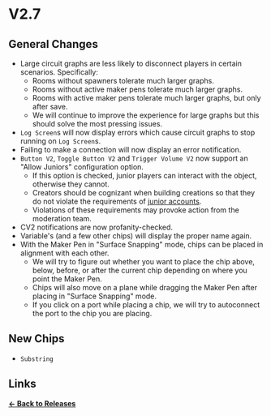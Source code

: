 # V2.7

## General Changes

* Large circuit graphs are less likely to disconnect players in certain scenarios. Specifically:
    * Rooms without spawners tolerate much larger graphs.
    * Rooms without active maker pens tolerate much larger graphs.
    * Rooms with active maker pens tolerate much larger graphs, but only after save.
    * We will continue to improve the experience for large graphs but this should solve the most pressing issues.
* `Log Screen`s will now display errors which cause circuit graphs to stop running on `Log Screen`s.
* Failing to make a connection will now display an error notification.
* `Button V2`, `Toggle Button V2` and `Trigger Volume V2` now support an "Allow Juniors" configuration option.
    * If this option is checked, junior players can interact with the object, otherwise they cannot.
    * Creators should be cognizant when building creations so that they do not violate the requirements of [junior accounts](https://recroom.happyfox.com/kb/article/19-junior-accounts/).
    * Violations of these requirements may provoke action from the moderation team.
* CV2 notifications are now profanity-checked.
* Variable's (and a few other chips) will display the proper name again.
* With the Maker Pen in "Surface Snapping" mode, chips can be placed in alignment with each other.
    * We will try to figure out whether you want to place the chip above, below, before, or after the current chip depending on where you point the Maker Pen.
    * Chips will also move on a plane while dragging the Maker Pen after placing in "Surface Snapping" mode.
    * If you click on a port while placing a chip, we will try to autoconnect the port to the chip you are placing.

## New Chips

* `Substring`

## Links

**[<- Back to Releases](releases/)**
